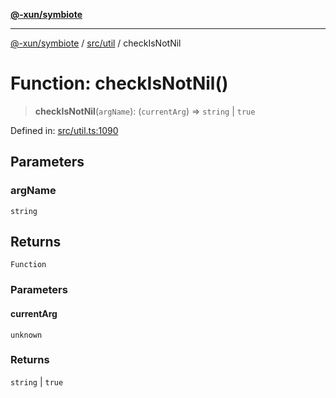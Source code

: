 [**@-xun/symbiote**](../../../README.md)

***

[@-xun/symbiote](../../../README.md) / [src/util](../README.md) / checkIsNotNil

# Function: checkIsNotNil()

> **checkIsNotNil**(`argName`): (`currentArg`) => `string` \| `true`

Defined in: [src/util.ts:1090](https://github.com/Xunnamius/symbiote/blob/fcdd2ab0b85b01d184680d7337de52754feba693/src/util.ts#L1090)

## Parameters

### argName

`string`

## Returns

`Function`

### Parameters

#### currentArg

`unknown`

### Returns

`string` \| `true`
